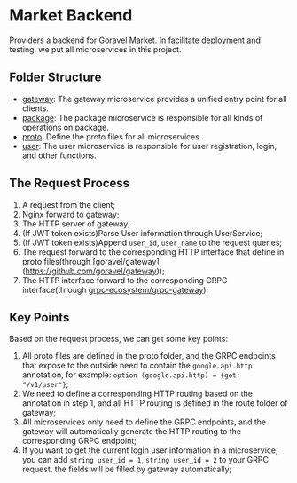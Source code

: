 # Market Backend

Providers a backend for Goravel Market. In facilitate deployment and testing, we put all microservices in this project.

## Folder Structure

- [gateway](gateway/README.md): The gateway microservice provides a unified entry point for all clients.
- [package](package/README.md): The package microservice is responsible for all kinds of operations on package.
- [proto](proto/README.md): Define the proto files for all microservices.
- [user](user/README.md): The user microservice is responsible for user registration, login, and other functions.

## The Request Process

1. A request from the client;
2. Nginx forward to gateway;
3. The HTTP server of gateway;
4. (If JWT token exists)Parse User information through UserService;
5. (If JWT token exists)Append `user_id`, `user_name` to the request queries;
6. The request forward to the corresponding HTTP interface that define in proto files(through [goravel/gateway]
(https://github.com/goravel/gateway));
7. The HTTP interface forward to the corresponding GRPC interface(through [grpc-ecosystem/grpc-gateway](https://github.com/grpc-ecosystem/grpc-gateway));

## Key Points

Based on the request process, we can get some key points:

1. All proto files are defined in the proto folder, and the GRPC endpoints that expose to the outside need to 
   contain the `google.api.http` annotation, for example: `option (google.api.http) = {get: "/v1/user"}`;
2. We need to define a corresponding HTTP routing based on the annotation in step 1, and all HTTP routing is 
   defined in the route folder of gateway;
3. All microservices only need to define the GRPC endpoints, and the gateway will automatically generate the 
   HTTP routing to the corresponding GRPC endpoint;
4. If you want to get the current login user information in a microservice, you can add `string user_id = 1`, 
   `string user_id = 2` to your GRPC request, the fields will be filled by gateway automatically; 

